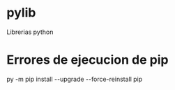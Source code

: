 # pylib
Librerias python

# Errores de ejecucion de pip
py -m pip install --upgrade --force-reinstall pip
